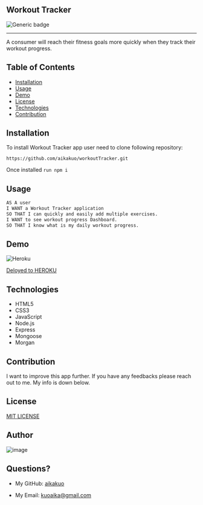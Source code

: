 ## Workout Tracker
  ![Generic badge](https://img.shields.io/badge/license-MIT-green.svg)
  ***
  
  A consumer will reach their fitness goals more quickly when they track their workout progress.
 
## Table of Contents
 
 - [Installation](#installation)
 - [Usage](#usage)
 - [Demo](#demo)
 - [License](#license)
 - [Technologies](#technologies)
 - [Contribution](#contribution)


## Installation
 
 To install Workout Tracker app user need to clone following repository:
 
 `https://github.com/aikakuo/workoutTracker.git`
 
 Once installed `run npm i`
  

## Usage
```md
AS A user
I WANT a Workout Tracker application 
SO THAT I can quickly and easily add multiple exercises.
I WANT to see workout progress Dashboard. 
SO THAT I know what is my daily workout progress. 

```
## Demo

![Heroku](/demo/demo.gif)

[Deloyed to HEROKU](https://fast-anchorage-40269.herokuapp.com/)

## Technologies
- HTML5
- CSS3
- JavaScript
- Node.js
- Express
- Mongoose
- Morgan

## Contribution
  I want to improve this app further. If you have any feedbacks please reach out to me. My info is down below.
## License
  [MIT LICENSE](https://github.com/aikakuo/readMeGenerator/blob/main/LICENSE)

## Author 
![image](https://avatars2.githubusercontent.com/u/72952283?v=4)


## Questions?
* My GitHub: [aikakuo](https://github.com/aikakuo)

* My Email: kuoaika@gmail.com
